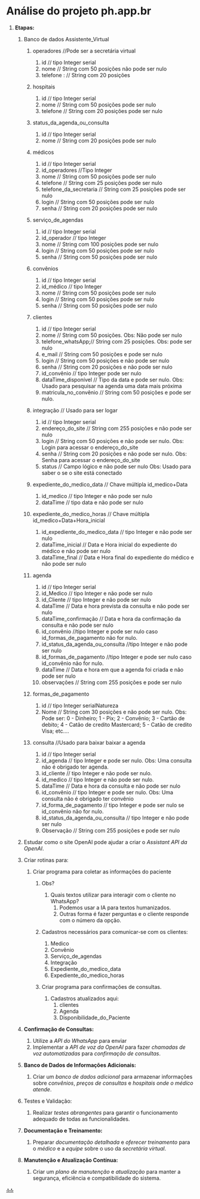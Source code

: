 <div class="header" id="myHeader">
  <div class="navbar" w3-include-html="/menu.inc"> </div>
</div>
<div class="title"><script> document.write(document.title);</script></div>  
<main>
<!-- markdownlint-disable-next-line -->
<span id="topo"><span>

# Análise do projeto ph.app.br

1. **Etapas:**
   1. Banco de dados Assistente_Virtual
      1. operadores //Pode ser a secretária virtual
         1. id // tipo Integer serial
         2. nome // String com 50 posições não pode ser nulo
         3. telefone : // String com 20 posições

      2. hospitais
         1. id // tipo Integer serial
         2. nome // String com 50 posições pode ser nulo
         3. telefone // String com 20 posições pode ser nulo

      3. status_da_agenda_ou_consulta
         1. id // tipo Integer serial
         2. nome // String com 20 posições pode ser nulo

      4. médicos
         1. id // tipo Integer serial
         2. id_operadores //Tipo Integer
         3. nome // String com 50 posições pode ser nulo
         4. telefone // String com 25 posições pode ser nulo
         5. telefone_da_secretaria // String com 25 posições pode ser nulo
         6. login // String com 50 posições pode ser nulo
         7. senha // String com 20 posições pode ser nulo

      5. serviço_de_agendas
         1. id // tipo Integer serial
         2. id_operador // tipo Integer
         3. nome // String com 100 posições pode ser nulo
         4. login // String com 50 posições pode ser nulo
         5. senha // String com 50 posições pode ser nulo

      6. convênios
         1. id  // tipo Integer serial
         2. id_médico // tipo Integer
         3. nome  // String com 50 posições pode ser nulo
         4. login // String com 50 posições pode ser nulo
         5. senha // String com 50 posições pode ser nulo

      7. clientes
         1. id // tipo Integer serial
         2. nome // String com 50 posições. Obs: Não pode ser nulo
         3. telefone_whatsApp;// String com 25 posições. Obs: pode ser nulo
         4. e_mail // String com 50 posições e pode ser nulo
         5. login  // String com 50 posições e não pode ser nulo
         6. senha  // String com 20 posições e não pode ser nulo
         7. id_convênio // tipo Integer pode ser nulo
         8. dataTime_disponível // Tipo da data e pode ser nulo. Obs: Usado para pesquisar na agenda uma data mais próxima
         9. matricula_no_convênio // String com 50 posições e pode ser nulo.

      8. integração // Usado para ser logar
         1. id // tipo Integer serial
         2. endereço_do_site // String com 255 posições e não pode ser nulo
         3. login // String com 50 posições e não pode ser nulo. Obs: Login para acessar o endereço_do_site
         4. senha // String com 20 posições e não pode ser nulo. Obs: Senha para acessar o endereço_do_site
         5. status // Campo lógico e não pode ser nulo Obs: Usado para saber o se o site está conectado

      9. expediente_do_medico_data // Chave múltipla id_medico+Data
         1. id_medico // tipo Integer  e não pode ser nulo
         2. dataTime // tipo data e não pode ser nulo

      10. expediente_do_medico_horas // Chave múltipla id_medico+Data+Hora_inicial
          1. id_expediente_do_medico_data // tipo Integer e não pode ser nulo
          2. dataTime_inicial // Data e Hora inicial  do expediente do médico e não pode ser nulo
          3. dataTime_final   // Data e Hora final do expediente do médico e não pode ser nulo

      11. agenda
          1. id // tipo Integer serial
          2. id_Medico // tipo Integer  e não pode ser nulo
          3. id_Cliente // tipo Integer  e não pode ser nulo
          4. dataTime  // Data e hora prevista da consulta e não pode ser nulo
          5. dataTime_confirmação // Data e hora da confirmação  da consulta e não pode ser nulo
          6. id_convênio //tipo Integer e pode ser nulo caso id_formas_de_pagamento não for nulo.
          7. id_status_da_agenda_ou_consulta //tipo Integer e não pode ser nulo
          8. id_formas_de_pagamento //tipo Integer e pode ser nulo caso id_convênio não for nulo.
          9. dataTime // Data e hora em que a agenda foi criada e não pode ser nulo
          10. observações // String com 255 posições e pode ser nulo

      12. formas_de_pagamento
          1. id // tipo Integer serialNatureza
          2. Nome // String com 30 posições e não pode ser nulo. Obs: Pode ser: 0 - Dinheiro; 1 - Pix; 2 - Convênio; 3 - Cartão de debito; 4 - Catão de credito Mastercard; 5 - Catão de credito Visa;  etc....

      13. consulta //Usado para baixar baixar a agenda
          1. id // tipo Integer serial
          2. id_agenda  // tipo Integer e pode ser nulo. Obs: Uma consulta não é obrigado ter agenda.
          3. id_cliente // tipo Integer e não pode ser nulo.
          4. id_medico  // tipo Integer e não pode ser nulo.
          5. dataTime   // Data e hora da consulta e não pode ser nulo
          6. id_convênio // tipo Integer e pode ser nulo. Obs: Uma consulta não é obrigado ter convênio
          7. id_forma_de_pagamento // tipo Integer e pode ser nulo se id_convênio não for nulo.
          8. id_status_da_agenda_ou_consulta // tipo Integer e não pode ser nulo
          9. Observação // String com 255 posições e pode ser nulo

   2. Estudar como o site OpenAI pode ajudar a criar o  _Assistant API da OpenAI_.
   3. Criar rotinas para:
      1. Criar programa para coletar as informações do paciente
         1. Obs?
            1. Quais textos utilizar para interagir com o cliente no WhatsApp?
               1. Podemos usar a IA para textos humanizados.
               2. Outras forma é fazer perguntas e o cliente responde com o número da opção.

         2. Cadastros necessários para comunicar-se com os clientes:
            1. Medico
            2. Convênio
            3. Serviço_de_agendas
            4. Integração
            5. Expediente_do_medico_data
            6. Expediente_do_medico_horas
         3. Criar programa para confirmações de consultas.
            1. Cadastros atualizados aqui:
               1. clientes
               2. Agenda
               3. Disponibilidade_do_Paciente

   4. **Confirmação de Consultas:**
         1. Utilize a _API do WhatsApp_ para enviar 
         2. Implementar a _API de voz da OpenAI_ para fazer _chamadas de voz automatizadas_ para _confirmação de consultas_.

   5. **Banco de Dados de Informações Adicionais:**
         1. Criar um _banco de dados adicional_ para armazenar informações sobre _convênios_, _preços de consultas_ e _hospitais onde o médico atende_.

   6. Testes e Validação:
      1. Realizar _testes abrangentes_ para garantir o funcionamento adequado de todas as funcionalidades.

   7. **Documentação e Treinamento:**
      1. Preparar _documentação detalhada_ e _oferecer treinamento_ para o _médico_ e a _equipe_ sobre o uso da _secretária virtual_.

   8. **Manutenção e Atualização Contínua:**
       1. Criar um _plano de manutenção_ e _atualização_ para manter a segurança, eficiência e compatibilidade do sistema.

<!-- markdownlint-disable-next-line -->
</main>

[🔝🔝](#topo "Retorna ao topo")
